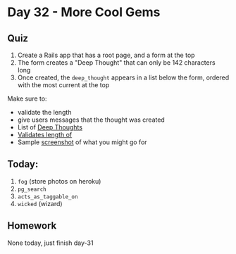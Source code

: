 Day 32 - More Cool Gems
=========


Quiz
----

1. Create a Rails app that has a root page, and a form at the top
1. The form creates a "Deep Thought" that can only be 142 characters long
1. Once created, the `deep_thought` appears in a list below the form, ordered
   with the most current at the top

Make sure to:  

* validate the length
* give users messages that the thought was created
* List of [Deep Thoughts](http://listoftheday.blogspot.com/2008/06/24-deep-thoughts-by-jack-handey.html)
* [Validates length of](http://guides.rubyonrails.org/active_record_validations.html#length)
* Sample
  [screenshot](http://i1-mac.softpedia-static.com/screenshots/Twitter-Scroller_1.png)
  of what you might go for


Today:
-----

1. `fog` (store photos on heroku)
1. `pg_search`
1. `acts_as_taggable_on`
1. `wicked` (wizard)


Homework
-----

None today, just finish day-31
